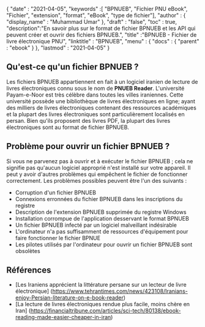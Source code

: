 {
  "date" : "2021-04-05",
  "keywords" :[ "BPNUEB", "Fichier PNU eBook", "Fichier", "extension", "format", "eBook", "type de fichier"],
  "author" : {
    "display_name" : "Muhammad Umar"
},
  "draft" : "false",
  "toc" : true,
  "description":"En savoir plus sur le format de fichier BPNUEB et les API qui peuvent créer et ouvrir des fichiers BPNUEB.",
  "title" :"BPNUEB - Fichier de livre électronique PNU",
  "linktitle" : "BPNUEB",
  "menu" : {
    "docs" : {
      "parent" : "ebook"
}
},
  "lastmod" : "2021-04-05"
}

## Qu'est-ce qu'un fichier BPNUEB ?

Les fichiers BPNUEB appartiennent en fait à un logiciel iranien de lecture de livres électroniques connu sous le nom de **PNUEB Reader**. L'université Payam-e-Noor est très célèbre dans toutes les villes iraniennes. Cette université possède une bibliothèque de livres électroniques en ligne; ayant des milliers de livres électroniques contenant des ressources académiques et la plupart des livres électroniques sont particulièrement localisés en persan. Bien qu'ils proposent des livres PDF, la plupart des livres électroniques sont au format de fichier BPNUEB.

## Problème pour ouvrir un fichier BPNUEB ? ##

Si vous ne parvenez pas à ouvrir et à exécuter le fichier BPNUEB ; cela ne signifie pas qu'aucun logiciel approprié n'est installé sur votre appareil. Il peut y avoir d'autres problèmes qui empêchent le fichier de fonctionner correctement. Les problèmes possibles peuvent être l'un des suivants :

- Corruption d'un fichier BPNUEB
- Connexions erronnées du fichier BPNUEB dans les inscriptions du registre
- Description de l'extension BPNUEB supprimée du registre Windows
- Installation corrompue de l'application desservant le format BPNUEB
- Un fichier BPNUEB infecté par un logiciel malveillant indésirable
- L'ordinateur n'a pas suffisamment de ressources d'équipement pour faire fonctionner le fichier BPNUE
- Les pilotes utilisés par l'ordinateur pour ouvrir un fichier BPNUEB sont obsolètes

## Références

* [Les Iraniens apprécient la littérature persane sur un lecteur de livre électronique] (https://www.tehrantimes.com/news/423108/Iranians-enjoy-Persian-literature-on-e-book-reader)
* [La lecture de livres électroniques rendue plus facile, moins chère en Iran] (https://financialtribune.com/articles/sci-tech/80138/ebook-reading-made-easier-cheaper-in-iran)



